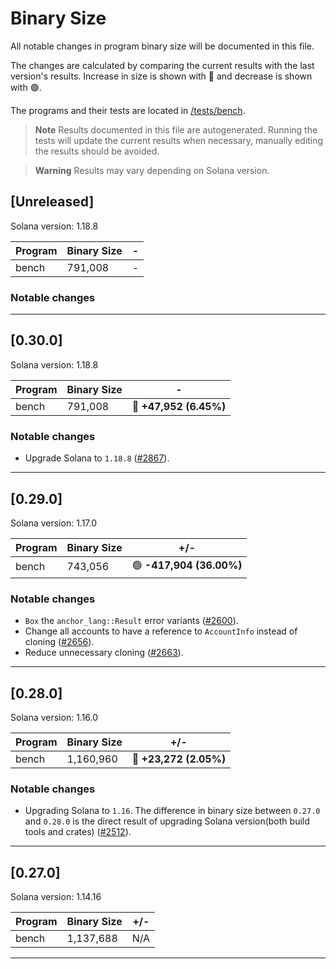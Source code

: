 # Binary Size

All notable changes in program binary size will be documented in this file.

The changes are calculated by comparing the current results with the last version's results. Increase in size is shown with 🔴 and decrease is shown with 🟢.

The programs and their tests are located in [/tests/bench](https://github.com/coral-xyz/anchor/tree/master/tests/bench).

> **Note**
> Results documented in this file are autogenerated. Running the tests will update the current results when necessary, manually editing the results should be avoided.

> **Warning**
> Results may vary depending on Solana version.

## [Unreleased]

Solana version: 1.18.8

| Program | Binary Size | -   |
| ------- | ----------- | --- |
| bench   | 791,008     | -   |

### Notable changes

---

## [0.30.0]

Solana version: 1.18.8

| Program | Binary Size | -                      |
| ------- | ----------- | ---------------------- |
| bench   | 791,008     | 🔴 **+47,952 (6.45%)** |

### Notable changes

- Upgrade Solana to `1.18.8` ([#2867](https://github.com/coral-xyz/anchor/pull/2867)).

---

## [0.29.0]

Solana version: 1.17.0

| Program | Binary Size | +/-                      |
| ------- | ----------- | ------------------------ |
| bench   | 743,056     | 🟢 **-417,904 (36.00%)** |

### Notable changes

- `Box` the `anchor_lang::Result` error variants ([#2600](https://github.com/coral-xyz/anchor/pull/2600)).
- Change all accounts to have a reference to `AccountInfo` instead of cloning ([#2656](https://github.com/coral-xyz/anchor/pull/2656)).
- Reduce unnecessary cloning ([#2663](https://github.com/coral-xyz/anchor/pull/2663)).

---

## [0.28.0]

Solana version: 1.16.0

| Program | Binary Size | +/-                    |
| ------- | ----------- | ---------------------- |
| bench   | 1,160,960   | 🔴 **+23,272 (2.05%)** |

### Notable changes

- Upgrading Solana to `1.16`. The difference in binary size between `0.27.0` and `0.28.0` is the direct result of upgrading Solana version(both build tools and crates) ([#2512](https://github.com/coral-xyz/anchor/pull/2512)).

---

## [0.27.0]

Solana version: 1.14.16

| Program | Binary Size | +/- |
| ------- | ----------- | --- |
| bench   | 1,137,688   | N/A |

---
